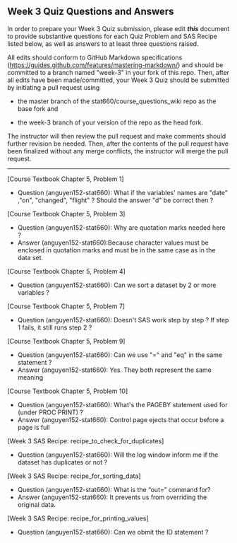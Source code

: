 
## Week 3 Quiz Questions and Answers

In order to prepare your Week 3 Quiz submission, please edit ***this*** document to provide substantive questions for each Quiz Problem and SAS Recipe listed below, as well as answers to at least three questions raised.

All edits should conform to GitHub Markdown specifications (https://guides.github.com/features/mastering-markdown/) and should be committed to a branch named "week-3" in your fork of this repo. Then, after all edits have been made/committed, your Week 3 Quiz should be submitted by initiating a pull request using

- the master branch of the stat660/course_questions_wiki repo as the base fork and

- the week-3 branch of your version of the repo as the head fork.

The instructor will then review the pull request and make comments should further revision be needed. Then, after the contents of the pull request have been finalized without any merge conflicts, the instructor will merge the pull request.



********************************************************************************



[Course Textbook Chapter 5, Problem 1]
- Question (anguyen152-stat660): What if the variables' names are "date" ,"on", "changed", "flight" ? Should the answer "d" be correct then ?  



[Course Textbook Chapter 5, Problem 3]
- Question (anguyen152-stat660): Why are quotation marks needed here ?
- Answer (anguyen152-stat660):Because character values must be enclosed in quotation marks and must be in the same case as in the data set. 



[Course Textbook Chapter 5, Problem 4]
- Question (anguyen152-stat660): Can we sort a dataset by 2 or more variables ? 



[Course Textbook Chapter 5, Problem 7]
- Question (anguyen152-stat660): Doesn't SAS work step by step ? If step 1 fails, it still runs step 2 ? 



[Course Textbook Chapter 5, Problem 9]
- Question (anguyen152-stat660): Can we use "=" and "eq" in the same statement ? 
- Answer (anguyen152-stat660): Yes. They both represent the same meaning 



[Course Textbook Chapter 5, Problem 10]
- Question (anguyen152-stat660): What's the PAGEBY statement used for (under PROC PRINT) ?
- Answer (anguyen152-stat660): Control page ejects that occur before a page is full



[Week 3 SAS Recipe: recipe_to_check_for_duplicates]
- Question (anguyen152-stat660): Will the log window inform me if the dataset has duplicates or not ?



[Week 3 SAS Recipe: recipe_for_sorting_data]
- Question (anguyen152-stat660): What is the “out=” command for?
- Answer (anguyen152-stat660): It prevents us from overriding the original data.



[Week 3 SAS Recipe: recipe_for_printing_values]
- Question (anguyen152-stat660): Can we obmit the ID statement ?


